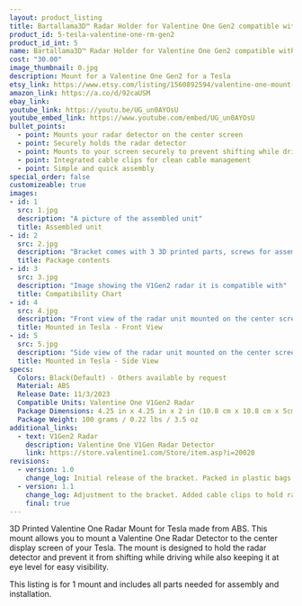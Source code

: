 ```yaml
---
layout: product_listing
title: Bartallama3D™ Radar Holder for Valentine One Gen2 compatible with Tesla Vehicles
product_id: 5-tesla-valentine-one-rm-gen2
product_id_int: 5
name: Bartallama3D™ Radar Holder for Valentine One Gen2 compatible with Tesla Vehicles
cost: "30.00"
image_thumbnail: 0.jpg
description: Mount for a Valentine One Gen2 for a Tesla
etsy_link: https://www.etsy.com/listing/1560892594/valentine-one-mount-for-tesla-3d-printed
amazon_link: https://a.co/d/92caUSM
ebay_link: 
youtube_link: https://youtu.be/UG_un0AYOsU
youtube_embed_link: https://www.youtube.com/embed/UG_un0AYOsU
bullet_points:
  - point: Mounts your radar detector on the center screen
  - point: Securely holds the radar detector
  - point: Mounts to your screen securely to prevent shifting while driving
  - point: Integrated cable clips for clean cable management
  - point: Simple and quick assembly
special_order: false
customizeable: true
images:
- id: 1
  src: 1.jpg
  description: "A picture of the assembled unit"
  title: Assembled unit
- id: 2
  src: 2.jpg
  description: "Bracket comes with 3 3D printed parts, screws for assembly, a hex wrench and a alcohol cleaning pad"
  title: Package contents
- id: 3
  src: 3.jpg
  description: "Image showing the V1Gen2 radar it is compatible with"
  title: Compatibility Chart
- id: 4
  src: 4.jpg
  description: "Front view of the radar unit mounted on the center screen of a Tesla"
  title: Mounted in Tesla - Front View
- id: 5
  src: 5.jpg
  description: "Side view of the radar unit mounted on the center screen of a Tesla"
  title: Mounted in Tesla - Side View
specs:
  Colors: Black(Default) - Others available by request 
  Material: ABS
  Release Date: 11/3/2023
  Compatible Units: Valentine One V1Gen2 Radar
  Package Dimensions: 4.25 in x 4.25 in x 2 in (10.8 cm x 10.8 cm x 5cm)
  Package Weight: 100 grams / 0.22 lbs / 3.5 oz
additional_links:
  - text: V1Gen2 Radar
    description: Valentine One V1Gen Radar Detector
    link: https://store.valentine1.com/Store/item.asp?i=20020
revisions:
  - version: 1.0
    change_log: Initial release of the bracket. Packed in plastic bags. 
  - version: 1.1
    change_log: Adjustment to the bracket. Added cable clips to hold radar power cables down the back of the screen. Packaged in cardboard boxes with all required parts.
    final: true
---
```


3D Printed Valentine One Radar Mount for Tesla made from ABS. This mount allows you to mount a Valentine One Radar Detector to the center display screen of your Tesla. The mount is designed to hold the radar detector and prevent it from shifting while driving while also keeping it at eye level for easy visibility.

This listing is for 1 mount and includes all parts needed for assembly and installation.